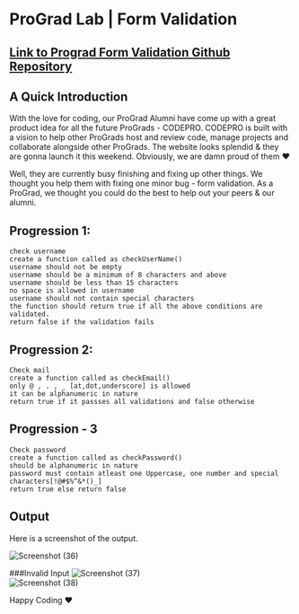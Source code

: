 # ProGrad Lab | Form Validation

## [Link to Prograd Form Validation Github Repository](https://github.com/prograd-org/lab-form-validation)

## A Quick Introduction

With the love for coding, our ProGrad Alumni have come up with a great product idea for all the future ProGrads - CODEPRO. CODEPRO is built with a vision to help other ProGrads host and review code, manage projects and collaborate alongside other ProGrads. The website looks splendid & they are gonna launch it this weekend. Obviously, we are damn proud of them ❤️

Well, they are currently busy finishing and fixing up other things. We thought you help them with fixing one minor bug - form validation. As a ProGrad, we thought you could do the best to help out your peers & our alumni.

## Progression 1:
```
check username
create a function called as checkUserName()
username should not be empty
username should be a minimum of 8 characters and above 
username should be less than 15 characters
no space is allowed in username
username should not contain special characters
the function should return true if all the above conditions are validated.
return false if the validation fails
```
## Progression 2: 
```
Check mail
create a function called as checkEmail()
only @ , . , _ [at,dot,underscore] is allowed
it can be alphanumeric in nature
return true if it passses all validations and false otherwise
```
## Progression - 3
```
Check password
create a function called as checkPassword()
should be alphanumeric in nature
password must contain atleast one Uppercase, one number and special characters[!@#$%^&*()_]
return true else return false
```
## Output

Here is a screenshot of the output.

![Screenshot (36)](https://user-images.githubusercontent.com/81064540/159161766-330effb7-004d-4306-a3cb-732ec7bdb046.png)

###Invalid Input
![Screenshot (37)](https://user-images.githubusercontent.com/81064540/159161768-5a13b46c-ee99-4890-a059-5e4620e4ec67.png)
<br>
![Screenshot (38)](https://user-images.githubusercontent.com/81064540/159161773-3e67cc16-d754-4809-a663-68e379875f5f.png)



Happy Coding ❤️
